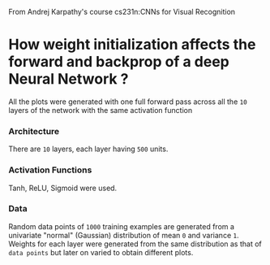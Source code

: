 From Andrej Karpathy's course cs231n:CNNs for Visual Recognition

# How weight initialization affects the forward and backprop of a deep Neural Network ?
All the plots were generated with one full forward pass across all the `10` layers of the network with the same activation function
<br>
### Architecture
There are `10` layers, each layer having `500` units.
### Activation Functions
Tanh, ReLU, Sigmoid were used.
### Data
Random data points of `1000` training examples are generated from a univariate "normal" (Gaussian) distribution of mean `0` and variance `1`.
Weights for each layer were generated from the same distribution as that of `data points` but later on varied to obtain different plots.
